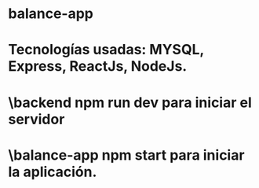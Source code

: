 # balance-app
# Tecnologías usadas: MYSQL, Express, ReactJs, NodeJs.
# \backend npm run dev para iniciar el servidor
# \balance-app npm start para iniciar la aplicación.
